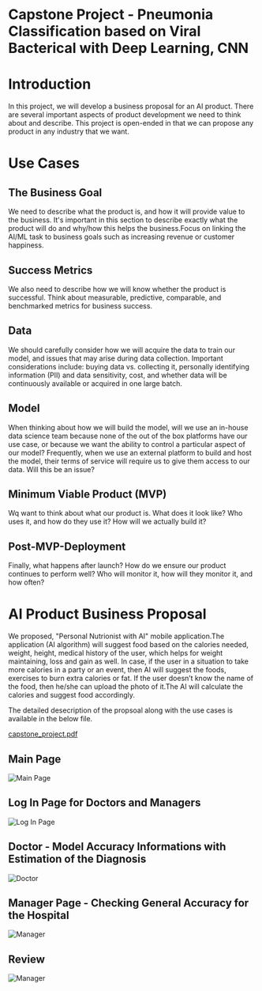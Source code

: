 # Capstone Project - Pneumonia Classification based on Viral Bacterical with Deep Learning, CNN
# Introduction 

In this project, we will develop a business proposal for an AI product. There are several important aspects of product development we need to think about and describe.
This project is open-ended in that we can propose any product in any industry that we want.

# Use Cases 

## The Business Goal

We need to describe what the product is, and how it will provide value to the business. It's important in this section to describe exactly what the 
product will do and why/how this helps the business.Focus on linking the AI/ML task to business goals such as increasing revenue or customer happiness.

## Success Metrics

We also need to describe how we will know whether the product is successful. Think about measurable, predictive, comparable, and benchmarked metrics for business success.

## Data

We should carefully consider how we will acquire the data to train our model, and issues that may arise during data collection. 
Important considerations include: buying data vs. collecting it, personally identifying information (PII) and data sensitivity, cost, and whether data will be 
continuously available or acquired in one large batch.

## Model

When thinking about how we will build the model, will we use an in-house data science team because none of the out of the box platforms have our use case, 
or because we want the ability to control a particular aspect of our model? Frequently, when we use an external platform to build and host the model, 
their terms of service will require us to give them access to our data. Will this be an issue?

## Minimum Viable Product (MVP)

Wq want to think about what our product is. What does it look like? Who uses it, and how do they use it? How will we actually build it?

## Post-MVP-Deployment

Finally, what happens after launch? How do we ensure our product continues to perform well? Who will monitor it, how will they monitor it, and how often?

# AI Product Business Proposal

We proposed, "Personal Nutrionist with AI" mobile application.The application (AI algorithm) will suggest food based on the calories needed, weight, height, medical history of the user, which helps for weight maintaining, loss and gain as well. In case, if the user in a situation to take more calories in a party or an event, then AI will suggest the 
foods, exercises to burn extra calories or fat. If the user doesn’t know the name of the food, then he/she can upload the photo of it.The AI will calculate the calories 
and suggest food accordingly.

The detailed desecription of the propsoal along with the use cases is available in the below file.

[capstone_project.pdf](https://github.com/edaaydinea/AI-Product-Manager-Nanodegree-Program/blob/main/Capstone%20Project%20-%20Pneumonia%20Classification%20based%20on%20Viral%20and%20Bacterial%20with%20Deep%20Learning%2C%20CNN/capstone-project.pdf)

## Main Page
![Main Page](https://github.com/edaaydinea/AI-Product-Manager-Nanodegree-Program/blob/main/Capstone%20Project%20-%20Pneumonia%20Classification%20based%20on%20Viral%20and%20Bacterial%20with%20Deep%20Learning%2C%20CNN/Screenshots/Capstone_Project-Main%20Page.png)

## Log In Page for Doctors and Managers
![Log In Page](https://github.com/edaaydinea/AI-Product-Manager-Nanodegree-Program/blob/main/Capstone%20Project%20-%20Pneumonia%20Classification%20based%20on%20Viral%20and%20Bacterial%20with%20Deep%20Learning%2C%20CNN/Screenshots/Capstone_Project-Log%20in.png)

## Doctor - Model Accuracy Informations with Estimation of the Diagnosis
![Doctor](https://github.com/edaaydinea/AI-Product-Manager-Nanodegree-Program/blob/main/Capstone%20Project%20-%20Pneumonia%20Classification%20based%20on%20Viral%20and%20Bacterial%20with%20Deep%20Learning%2C%20CNN/Screenshots/Capstone_Project-Doctor.png)

## Manager Page - Checking General Accuracy for the Hospital
![Manager](https://github.com/edaaydinea/AI-Product-Manager-Nanodegree-Program/blob/main/Capstone%20Project%20-%20Pneumonia%20Classification%20based%20on%20Viral%20and%20Bacterial%20with%20Deep%20Learning%2C%20CNN/Screenshots/Capstone_Project-Manager.png)

## Review
![Manager](https://github.com/edaaydinea/AI-Product-Manager-Nanodegree-Program/blob/main/Capstone%20Project%20-%20Pneumonia%20Classification%20based%20on%20Viral%20and%20Bacterial%20with%20Deep%20Learning%2C%20CNN/Screenshots/Review.png)
